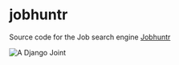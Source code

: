# jobhuntr

Source code for the Job search engine [Jobhuntr](http://jobhuntr.redbit.co.ke/)

![A Django Joint](https://www.djangoproject.com/m/img/badges/djangojoint107x25.gif)
